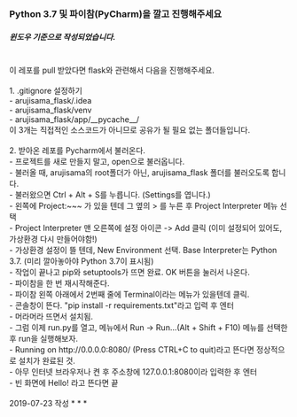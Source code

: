 ### Python 3.7 및 파이참(PyCharm)을 깔고 진행해주세요
##### 윈도우 기준으로 작성되었습니다.
<br/>
이 레포를 pull 받았다면 flask와 관련해서 다음을 진행해주세요.<br/>
<br/>
1. .gitignore 설정하기<br/>
 - arujisama_flask/.idea <br/>
 - arujisama_flask/venv <br/>
 - arujisama_flask/app/__pycache__/ <br/>
이 3개는 직접적인 소스코드가 아니므로 공유가 될 필요 없는 폴더들입니다. <br/>
<br/>
2. 받아온 레포를 Pycharm에서 불러온다. <br/>
 - 프로젝트를 새로 만들지 말고, open으로 불러옵니다. <br/>
 - 불러올 때, arujisama의 root폴더가 아닌, arujisama_flask 폴더를 불러오도록 합니다. <br/>
 - 불러왔으면 Ctrl + Alt + S를 누릅니다. (Settings를 엽니다.) <br/>
 - 왼쪽에 Project:~~~ 가 있을 텐데 그 옆의 > 를 누른 후 Project Interpreter 메뉴 선택 <br/>
 - Project Interpreter 맨 오른쪽에 설정 아이콘 -> Add 클릭 (이미 설정되어 있어도, 가상환경 다시 만들어야함!) <br/>
 - 가상환경 설정이 뜰 텐데, New Environment 선택. Base Interpreter는 Python 3.7. (미리 깔아놓아야 Python 3.7이 표시됨) <br/>
 - 작업이 끝나고 pip와 setuptools가 뜨면 완료. OK 버튼을 눌러서 나온다. <br/>
 - 파이참을 한 번 재시작해준다. <br/> 
 - 파이참 왼쪽 아래에서 2번째 줄에 Terminal이라는 메뉴가 있을텐데 클릭. <br/>
 - 콘솔창이 뜬다. "pip install -r requirements.txt"라고 입력 후 엔터 <br/>
 - 머라머라 뜨면서 설치됨. <br/>
 - 그럼 이제 run.py를 열고, 메뉴에서 Run -> Run...(Alt + Shift + F10) 메뉴를 선택한 후 run을 실행해보자. <br/>
 - Running on http://0.0.0.0:8080/ (Press CTRL+C to quit)라고 뜬다면 정상적으로 설치가 완료된 것. <br/>
 - 아무 인터넷 브라우저나 켠 후 주소창에 127.0.0.1:8080이라 입력한 후 엔터 <br/>
 - 빈 화면에 Hello! 라고 뜬다면 끝 <br/>
 <br/>
2019-07-23 작성
 * * *
